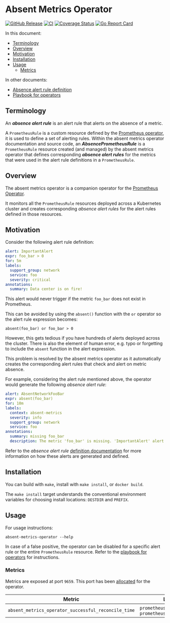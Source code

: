 # Absent Metrics Operator

[![GitHub Release](https://img.shields.io/github/v/release/sapcc/absent-metrics-operator)](https://github.com/sapcc/absent-metrics-operator/releases/latest)
[![CI](https://github.com/sapcc/absent-metrics-operator/actions/workflows/ci.yaml/badge.svg)](https://github.com/sapcc/absent-metrics-operator/actions/workflows/ci.yaml)
[![Coverage Status](https://coveralls.io/repos/github/sapcc/absent-metrics-operator/badge.svg?branch=master)](https://coveralls.io/github/sapcc/absent-metrics-operator?branch=master)
[![Go Report Card](https://goreportcard.com/badge/github.com/sapcc/absent-metrics-operator)](https://goreportcard.com/report/github.com/sapcc/absent-metrics-operator)

In this document:

- [Terminology](#terminology)
- [Overview](#overview)
- [Motivation](#motivation)
- [Installation](#installation)
- [Usage](#usage)
  - [Metrics](#metrics)

In other documents:

- [Absence alert rule definition](./docs/absence-alert-rule-definition.md)
- [Playbook for operators](./docs/playbook.md)

## Terminology

An **_absence alert rule_** is an alert rule that alerts on the absence of a metric.

A `PrometheusRule` is a custom resource defined by the [Prometheus
operator](prometheus-operator), it is used to define a set of alerting rules. Within the
absent metrics operator documentation and source code, an **_AbsencePrometheusRule_** is a
`PrometheusRule` resource created (and managed) by the absent metrics operator that
defines corresponding **_absence alert rules_** for the metrics that were used in the
alert rule definitions in a `PrometheusRule`.

## Overview

The absent metrics operator is a companion operator for the [Prometheus
Operator][prometheus-operator].

It monitors all the `PrometheusRule` resources deployed across a
Kubernetes cluster and creates corresponding _absence alert rules_ for
the alert rules defined in those resources.

## Motivation

Consider the following alert rule definition:

```yaml
alert: ImportantAlert
expr: foo_bar > 0
for: 5m
labels:
  support_group: network
  service: foo
  severity: critical
annotations:
  summary: Data center is on fire!
```

This alert would never trigger if the metric `foo_bar` does not exist in
Prometheus.

This can be avoided by using the `absent()` function with the `or` operator so
the alert rule expression becomes:

```
absent(foo_bar) or foo_bar > 0
```

However, this gets tedious if you have hundreds of alerts deployed across the cluster.
There is also the element of human error, e.g. typo or forgetting to include
the `absent` function in the alert expression.

This problem is resolved by the absent metrics operator as it automatically creates the
corresponding alert rules that check and alert on metric absence.

For example, considering the alert rule mentioned above, the operator would generate the following _absence alert rule_:

```yaml
alert: AbsentNetworkFooBar
expr: absent(foo_bar)
for: 10m
labels:
  context: absent-metrics
  severity: info
  support_group: network
  service: foo
annotations:
  summary: missing foo_bar
  description: The metric 'foo_bar' is missing. 'ImportantAlert' alert using it may not fire as intended.
```

Refer to the _absence alert rule_ [definition
documentation](./doc/absence-alert-rule-definition.md) for more information on how these
alerts are generated and defined.

## Installation

You can build with `make`, install with `make install`, or `docker build`.

The `make install` target understands the conventional environment variables for choosing
install locations: `DESTDIR` and `PREFIX`.

## Usage

For usage instructions:

```
absent-metrics-operator --help
```

In case of a false positive, the operator can be disabled for a specific alert rule or the
entire `PrometheusRule` resource. Refer to the [playbook for operators](./docs/playbook.md#disable-the-operator)
for instructions.

### Metrics

Metrics are exposed at port `9659`. This port has been
[allocated](https://github.com/prometheus/prometheus/wiki/Default-port-allocations)
for the operator.

| Metric                                              | Labels                                            |
| --------------------------------------------------- | ------------------------------------------------- |
| `absent_metrics_operator_successful_reconcile_time` | `prometheusrule_namespace`, `prometheusrule_name` |

[prometheus-operator]: https://github.com/prometheus-operator/prometheus-operator
